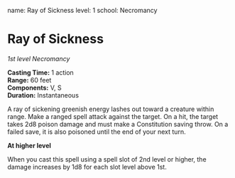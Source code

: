 name: Ray of Sickness
level: 1
school: Necromancy

# Ray of Sickness 
_1st level Necromancy_

**Casting Time:** 1 action  
**Range:** 60 feet  
**Components:** V, S  
**Duration:** Instantaneous  

A ray of sickening greenish energy lashes out toward a creature within range.
Make a ranged spell attack against the target. On a hit, the target takes 2d8 poison damage and must make a Constitution saving throw. On a failed save, it is also poisoned until the end of your next turn.  

**At higher level**  

When you cast this spell using a spell slot of 2nd level or higher, the damage increases by 1d8 for each slot level above 1st.
